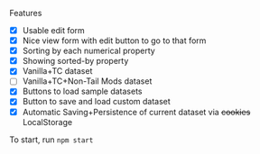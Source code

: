 Features
- [x] Usable edit form
- [x] Nice view form with edit button to go to that form
- [x] Sorting by each numerical property
- [x] Showing sorted-by property
- [x] Vanilla+TC dataset
- [ ] Vanilla+TC+Non-Tail Mods dataset
- [x] Buttons to load sample datasets
- [x] Button to save and load custom dataset
- [x] Automatic Saving+Persistence of current dataset via ~~cookies~~ LocalStorage

To start, run `npm start`
